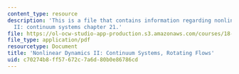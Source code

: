```yaml
---
content_type: resource
description: 'This is a file that contains information regarding nonlinear dynamics
  II: continuum systems chapter 21.'
file: https://ol-ocw-studio-app-production.s3.amazonaws.com/courses/18-354j-nonlinear-dynamics-ii-continuum-systems-spring-2015/c70274b8ff57672c7a6d80b0e86786cd_MIT18_354JS15_Ch21.pdf
file_type: application/pdf
resourcetype: Document
title: 'Nonlinear Dynamics II: Continuum Systems, Rotating Flows'
uid: c70274b8-ff57-672c-7a6d-80b0e86786cd
---
```

